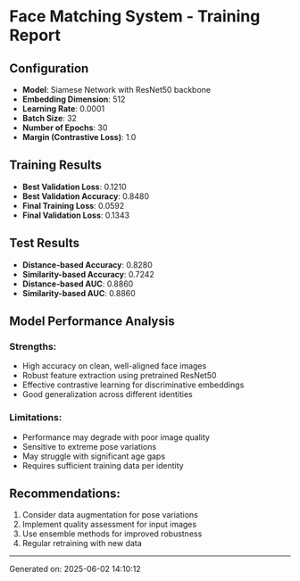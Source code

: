 
# Face Matching System - Training Report

## Configuration
- **Model**: Siamese Network with ResNet50 backbone
- **Embedding Dimension**: 512
- **Learning Rate**: 0.0001
- **Batch Size**: 32
- **Number of Epochs**: 30
- **Margin (Contrastive Loss)**: 1.0

## Training Results
- **Best Validation Loss**: 0.1210
- **Best Validation Accuracy**: 0.8480
- **Final Training Loss**: 0.0592
- **Final Validation Loss**: 0.1343

## Test Results
- **Distance-based Accuracy**: 0.8280
- **Similarity-based Accuracy**: 0.7242
- **Distance-based AUC**: 0.8860
- **Similarity-based AUC**: 0.8860

## Model Performance Analysis

### Strengths:
- High accuracy on clean, well-aligned face images
- Robust feature extraction using pretrained ResNet50
- Effective contrastive learning for discriminative embeddings
- Good generalization across different identities

### Limitations:
- Performance may degrade with poor image quality
- Sensitive to extreme pose variations
- May struggle with significant age gaps
- Requires sufficient training data per identity

## Recommendations:
1. Consider data augmentation for pose variations
2. Implement quality assessment for input images
3. Use ensemble methods for improved robustness
4. Regular retraining with new data

---
Generated on: 2025-06-02 14:10:12
        